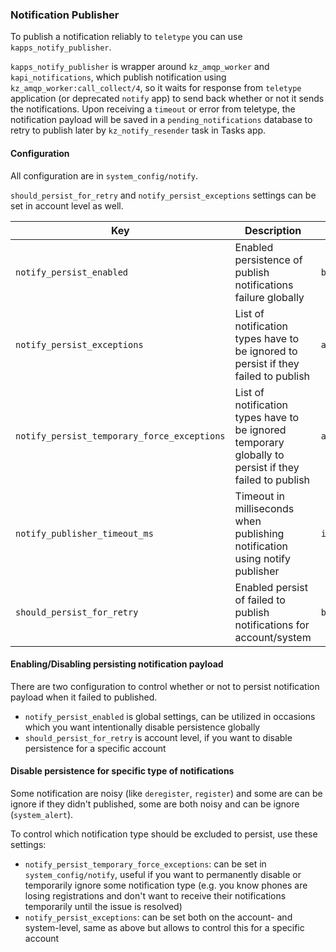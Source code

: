 ### Notification Publisher

To publish a notification reliably to `teletype` you can use `kapps_notify_publisher`.

`kapps_notify_publisher` is wrapper around `kz_amqp_worker` and `kapi_notifications`, which publish notification using `kz_amqp_worker:call_collect/4`, so it waits for response from `teletype` application (or deprecated `notify` app) to send back whether or not it sends the notifications. Upon receiving a `timeout` or error from teletype, the notification payload will be saved in a `pending_notifications` database to retry to publish later by `kz_notify_resender` task in Tasks app.

#### Configuration

All configuration are in `system_config/notify`.

`should_persist_for_retry` and `notify_persist_exceptions` settings can be set in account level as well.

Key | Description | Type | Default
--- | ----------- | ---- | -------
`notify_persist_enabled` | Enabled persistence of publish notifications failure globally | `boolean` | `true`
`notify_persist_exceptions` | List of notification types have to be ignored to persist if they failed to publish | `array` | `["system_alert"]`
`notify_persist_temporary_force_exceptions` | List of notification types have to be ignored temporary globally to persist if they failed to publish | `array` | `[]`
`notify_publisher_timeout_ms` | Timeout in milliseconds when publishing notification using notify publisher | `integer` | `10000`
`should_persist_for_retry` | Enabled persist of failed to publish notifications for account/system | `boolean` | `true`

#### Enabling/Disabling persisting notification payload

There are two configuration to control whether or not to persist notification payload when it failed to published.

* `notify_persist_enabled` is global settings, can be utilized in occasions which you want intentionally disable persistence globally
* `should_persist_for_retry` is account level, if you want to disable persistence for a specific account

#### Disable persistence for specific type of notifications

Some notification are noisy (like `deregister`, `register`) and some are can be ignore if they didn't published, some are both noisy and can be ignore (`system_alert`).

To control which notification type should be excluded to persist, use these settings:

* `notify_persist_temporary_force_exceptions`: can be set in `system_config/notify`, useful if you want to permanently disable or temporarily ignore some notification type (e.g. you know phones are losing registrations and don't want to receive their notifications temporarily until the issue is resolved)
* `notify_persist_exceptions`: can be set both on the account- and system-level, same as above but allows to control this for a specific account
